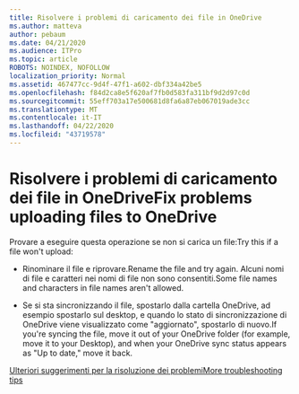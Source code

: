 ```yaml
---
title: Risolvere i problemi di caricamento dei file in OneDrive
ms.author: matteva
author: pebaum
ms.date: 04/21/2020
ms.audience: ITPro
ms.topic: article
ROBOTS: NOINDEX, NOFOLLOW
localization_priority: Normal
ms.assetid: 467477cc-9d4f-47f1-a602-dbf334a42be5
ms.openlocfilehash: f84d2ca8e5f620af7fb0d583fa311bf9d2d97c0d
ms.sourcegitcommit: 55eff703a17e500681d8fa6a87eb067019ade3cc
ms.translationtype: MT
ms.contentlocale: it-IT
ms.lasthandoff: 04/22/2020
ms.locfileid: "43719578"
---
```

# <a name="fix-problems-uploading-files-to-onedrive"></a><span data-ttu-id="eccc8-102">Risolvere i problemi di caricamento dei file in OneDrive</span><span class="sxs-lookup"><span data-stu-id="eccc8-102">Fix problems uploading files to OneDrive</span></span>

<span data-ttu-id="eccc8-103">Provare a eseguire questa operazione se non si carica un file:</span><span class="sxs-lookup"><span data-stu-id="eccc8-103">Try this if a file won't upload:</span></span>
  
- <span data-ttu-id="eccc8-104">Rinominare il file e riprovare.</span><span class="sxs-lookup"><span data-stu-id="eccc8-104">Rename the file and try again.</span></span> <span data-ttu-id="eccc8-105">Alcuni nomi di file e caratteri nei nomi di file non sono consentiti.</span><span class="sxs-lookup"><span data-stu-id="eccc8-105">Some file names and characters in file names aren't allowed.</span></span> 
    
- <span data-ttu-id="eccc8-106">Se si sta sincronizzando il file, spostarlo dalla cartella OneDrive, ad esempio spostarlo sul desktop, e quando lo stato di sincronizzazione di OneDrive viene visualizzato come "aggiornato", spostarlo di nuovo.</span><span class="sxs-lookup"><span data-stu-id="eccc8-106">If you're syncing the file, move it out of your OneDrive folder (for example, move it to your Desktop), and when your OneDrive sync status appears as "Up to date," move it back.</span></span> 
    
[<span data-ttu-id="eccc8-107">Ulteriori suggerimenti per la risoluzione dei problemi</span><span class="sxs-lookup"><span data-stu-id="eccc8-107">More troubleshooting tips</span></span>](https://go.microsoft.com/fwlink/?linkid=873155)
  

